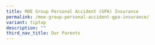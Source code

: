 ```yaml
---
title: MOE Group Personal Accident (GPA) Insurance
permalink: /moe-group-personal-accident-gpa-insurance/
variant: tiptap
description: ""
third_nav_title: Our Parents
---
```


